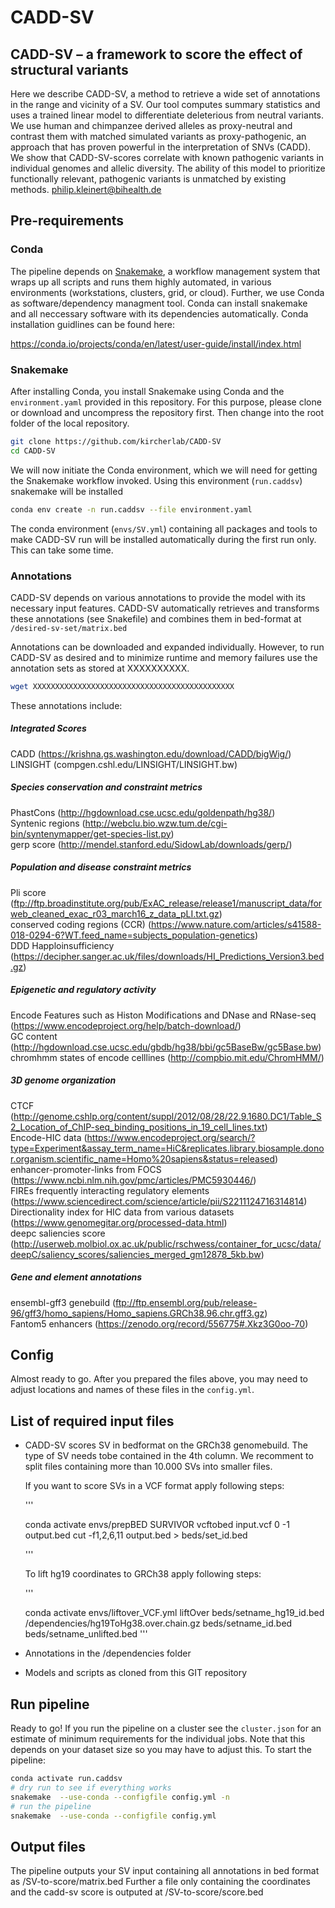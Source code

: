 # CADD-SV 

## CADD-SV – a framework to score the effect of structural variants 

Here we describe CADD-SV, a method to retrieve a wide set of annotations in the range and vicinity of a SV. Our tool computes summary statistics and uses a trained linear model to differentiate deleterious from neutral variants. We use human and chimpanzee derived alleles as proxy-neutral and contrast them with matched simulated variants as proxy-pathogenic, an approach that has proven powerful in the interpretation of SNVs (CADD). We show that CADD-SV-scores correlate with known pathogenic variants in individual genomes and allelic diversity. The ability of this model to prioritize functionally relevant, pathogenic variants is unmatched by existing methods.
philip.kleinert@bihealth.de


## Pre-requirements

### Conda

The pipeline depends on [Snakemake](https://snakemake.readthedocs.io/en/stable/), a workflow management system that wraps up all scripts and runs them highly automated, in various environments (workstations, clusters, grid, or cloud). Further, we use Conda as software/dependency managment tool. Conda can install snakemake and all neccessary software with its dependencies automatically. Conda installation guidlines can be found here:

https://conda.io/projects/conda/en/latest/user-guide/install/index.html

### Snakemake

After installing Conda, you install Snakemake using Conda and the `environment.yaml` provided in this repository. For this purpose, please clone or download and uncompress the repository first. Then change into the root folder of the local repository. 

```bash
git clone https://github.com/kircherlab/CADD-SV
cd CADD-SV
```

We will now initiate the Conda environment, which we will need for getting the Snakemake workflow invoked. Using this environment (`run.caddsv`) snakemake will be installed

```bash
conda env create -n run.caddsv --file environment.yaml
```

The conda environment (`envs/SV.yml`) containing all packages and tools to make CADD-SV run will be installed automatically during the first run only. This can take some time.

### Annotations

CADD-SV depends on various annotations to provide the model with its necessary input features. CADD-SV automatically retrieves and transforms these annotations (see Snakefile) and combines them in bed-format at `/desired-sv-set/matrix.bed`

Annotations can be downloaded and expanded individually. However, to run CADD-SV as desired and to minimize runtime and memory failures use the annotation sets as stored at XXXXXXXXXX.

```bash
wget XXXXXXXXXXXXXXXXXXXXXXXXXXXXXXXXXXXXXXXXXXXXX
```

These annotations include:

##### Integrated Scores
CADD (https://krishna.gs.washington.edu/download/CADD/bigWig/) \
LINSIGHT (compgen.cshl.edu/LINSIGHT/LINSIGHT.bw) 

##### Species conservation and constraint metrics
PhastCons (http://hgdownload.cse.ucsc.edu/goldenpath/hg38/) \
Syntenic regions (http://webclu.bio.wzw.tum.de/cgi-bin/syntenymapper/get-species-list.py) \
gerp score (http://mendel.stanford.edu/SidowLab/downloads/gerp/) 

##### Population and disease constraint metrics
Pli score (ftp://ftp.broadinstitute.org/pub/ExAC_release/release1/manuscript_data/forweb_cleaned_exac_r03_march16_z_data_pLI.txt.gz) \
conserved coding regions (CCR) (https://www.nature.com/articles/s41588-018-0294-6?WT.feed_name=subjects_population-genetics) \
DDD Happloinsufficiency (https://decipher.sanger.ac.uk/files/downloads/HI_Predictions_Version3.bed.gz) 

##### Epigenetic and regulatory activity
Encode Features such as Histon Modifications and DNase and RNase-seq (https://www.encodeproject.org/help/batch-download/) \
GC content (http://hgdownload.cse.ucsc.edu/gbdb/hg38/bbi/gc5BaseBw/gc5Base.bw) \
chromhmm states of encode celllines (http://compbio.mit.edu/ChromHMM/) 

##### 3D genome organization
CTCF (http://genome.cshlp.org/content/suppl/2012/08/28/22.9.1680.DC1/Table_S2_Location_of_ChIP-seq_binding_positions_in_19_cell_lines.txt) \
Encode-HIC data (https://www.encodeproject.org/search/?type=Experiment&assay_term_name=HiC&replicates.library.biosample.donor.organism.scientific_name=Homo%20sapiens&status=released) \
enhancer-promoter-links from FOCS (https://www.ncbi.nlm.nih.gov/pmc/articles/PMC5930446/) \
FIREs frequently interacting regulatory elements (https://www.sciencedirect.com/science/article/pii/S2211124716314814) \
Directionality index for HIC data from various datasets (https://www.genomegitar.org/processed-data.html) \
deepc saliencies score (http://userweb.molbiol.ox.ac.uk/public/rschwess/container_for_ucsc/data/deepC/saliency_scores/saliencies_merged_gm12878_5kb.bw) 

##### Gene and element annotations
ensembl-gff3 genebuild (ftp://ftp.ensembl.org/pub/release-96/gff3/homo_sapiens/Homo_sapiens.GRCh38.96.chr.gff3.gz) \
Fantom5 enhancers (https://zenodo.org/record/556775#.Xkz3G0oo-70) 


## Config

Almost ready to go. After you prepared the files above, you may need to adjust locations and names of these files in the `config.yml`. 

## List of required input files

- CADD-SV scores SV in bedformat on the GRCh38 genomebuild. The type of SV needs tobe contained in the 4th column. We recomment to split files containing more than 10.000 SVs into smaller files.

  If you want to score SVs in a VCF format apply following steps:
  
  '''
  
  conda activate envs/prepBED
  SURVIVOR vcftobed input.vcf 0 -1 output.bed
  cut -f1,2,6,11 output.bed > beds/set_id.bed
  
  '''
  
  To lift hg19 coordinates to GRCh38 apply following steps:
  
  '''
  
  conda activate envs/liftover_VCF.yml
  liftOver beds/setname_hg19_id.bed /dependencies/hg19ToHg38.over.chain.gz beds/setname_id.bed beds/setname_unlifted.bed
  '''
   
- Annotations in the /dependencies folder
- Models and scripts as cloned from this GIT repository


## Run pipeline

Ready to go! If you run the pipeline on a cluster see the `cluster.json` for an estimate of minimum requirements for the individual jobs. Note that this depends on your dataset size so you may have to adjust this.
To start the pipeline:

```bash
conda activate run.caddsv
# dry run to see if everything works
snakemake  --use-conda --configfile config.yml -n
# run the pipeline
snakemake  --use-conda --configfile config.yml
```

## Output files

The pipeline outputs your SV input containing all annotations in bed format as /SV-to-score/matrix.bed
Further a file only containing the coordinates and the cadd-sv score is outputed at /SV-to-score/score.bed


